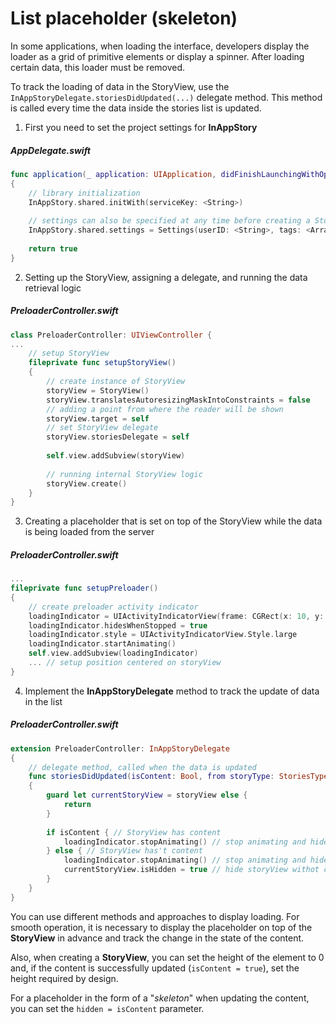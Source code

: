 # List placeholder (skeleton)

In some applications, when loading the interface, developers display the loader as a grid of primitive elements or display a spinner. After loading certain data, this loader must be removed. 

To track the loading of data in the StoryView, use the `InAppStoryDelegate.storiesDidUpdated(...)` delegate method. This method is called every time the data inside the stories list is updated.

1) First you need to set the project settings for **InAppStory**

##### AppDelegate.swift
```swift
func application(_ application: UIApplication, didFinishLaunchingWithOptions launchOptions: [UIApplication.LaunchOptionsKey: Any]?) -> Bool
{
    // library initialization
    InAppStory.shared.initWith(serviceKey: <String>)
     
    // settings can also be specified at any time before creating a StoryView or calling individual stories 
    InAppStory.shared.settings = Settings(userID: <String>, tags: <Array<String>>)
    
    return true
}
```
2) Setting up the StoryView, assigning a delegate, and running the data retrieval logic

##### PreloaderController.swift
```swift
class PreloaderController: UIViewController {
...
    // setup StoryView
    fileprivate func setupStoryView()
    {
        // create instance of StoryView
        storyView = StoryView()
        storyView.translatesAutoresizingMaskIntoConstraints = false
        // adding a point from where the reader will be shown
        storyView.target = self
        // set StoryView delegate
        storyView.storiesDelegate = self
        
        self.view.addSubview(storyView)
        
        // running internal StoryView logic
        storyView.create()
    }
}
```
3) Creating a placeholder that is set on top of the StoryView while the data is being loaded from the server

##### PreloaderController.swift
```swift
...
fileprivate func setupPreloader()
{
    // create preloader activity indicator
    loadingIndicator = UIActivityIndicatorView(frame: CGRect(x: 10, y: 5, width: 50, height: 50))
    loadingIndicator.hidesWhenStopped = true
    loadingIndicator.style = UIActivityIndicatorView.Style.large
    loadingIndicator.startAnimating()
    self.view.addSubview(loadingIndicator)
    ... // setup position centered on storyView
}
```
4) Implement the **InAppStoryDelegate** method to track the update of data in the list

##### PreloaderController.swift
```swift
extension PreloaderController: InAppStoryDelegate
{
    // delegate method, called when the data is updated
    func storiesDidUpdated(isContent: Bool, from storyType: StoriesType)
    {
        guard let currentStoryView = storyView else {
            return
        }
        
        if isContent { // StoryView has content
            loadingIndicator.stopAnimating() // stop animating and hide preloader
        } else { // StoryView has't content
            loadingIndicator.stopAnimating() // stop animating and hide preloader
            currentStoryView.isHidden = true // hide storyView withot content
        }
    }
}
```

You can use different methods and approaches to display loading. For smooth operation, it is necessary to display the placeholder on top of the **StoryView** in advance and track the change in the state of the content.

Also, when creating a **StoryView**, you can set the height of the element to 0 and, if the content is successfully updated (`isContent = true`), set the height required by design.

For a placeholder in the form of a "*skeleton*" when updating the content, you can set the `hidden = isContent` parameter.